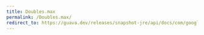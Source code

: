 ```yaml
---
title: Doubles.max
permalink: /Doubles.max/
redirect_to: https://guava.dev/releases/snapshot-jre/api/docs/com/google/common/primitives/Doubles.html#max-double...-
---
```

